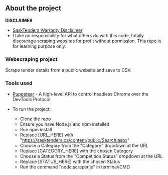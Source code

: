 ## About the project

**DISCLAIMER**

- [SaskTenders Warranty Disclaimer](https://sasktenders.ca/Content/Public/Disclaimer.aspx)
- I take no responsibility for what others do with this code, totally discourage scraping websites for profit without permission. This repo is for learning purpose only.

### Webscraping project

Scrape tender details from a public website and save to CSV.

### Tools used

- [Puppeteer](https://pptr.dev/) - A high-level API to control headless Chrome over the DevTools Protocol.

- To run the project:
  - Clone the repo
  - Ensure you have Node.js and npm installed
  - Run npm install
  - Replace [URL_HERE] with "https://sasktenders.ca/content/public/Search.aspx"
  - Choose a Category from the "Category" dropdown at the URL
  - Replace [CATEGORY_HERE] with the chosen Category
  - Choose a Status from the "Competition Status" dropdown at the URL
  - Replace [STATUS_HERE] with the chosen Status
  - Run the command "node scraper.js" in terminal/CMD
